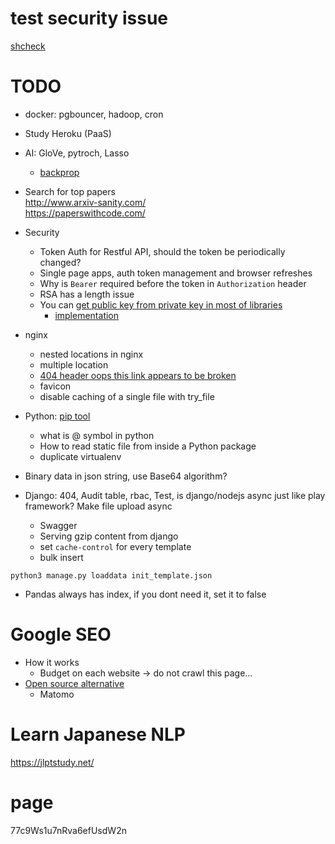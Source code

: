 # test security issue
[shcheck](https://github.com/meliot/shcheck)

# TODO
* docker: pgbouncer, hadoop, cron
* Study Heroku (PaaS)
* AI: GloVe, pytroch, Lasso
  * [backprop](https://medium.com/@karpathy/yes-you-should-understand-backprop-e2f06eab496b)
* Search for top papers  
http://www.arxiv-sanity.com/  
https://paperswithcode.com/  

* Security
  * Token Auth for Restful API, should the token be periodically changed?
  * Single page apps, auth token management and browser refreshes
  * Why is `Bearer` required before the token in `Authorization` header
  * RSA has a length issue
  * You can [get public key from private key in most of libraries](https://security.stackexchange.com/questions/172274/can-i-get-a-public-key-from-an-rsa-private-key)
    * [implementation](https://gist.github.com/marnix135/582c78891b29186ba4c6882a4bc62822)
* nginx
  * nested locations in nginx
  * multiple location
  * [404 header oops this link appears to be broken](https://stackoverflow.com/questions/3970093/include-after-php-404-header-returning-oops-this-link-appears-to-be-broken)
  * favicon
  * disable caching of a single file with try_file
* Python: [pip tool](https://pypi.org/project/pip-tools/)
  * what is @ symbol in python
  * How to read static file from inside a Python package
  * duplicate virtualenv
* Binary data in json string, use Base64 algorithm?
* Django: 404, Audit table, rbac, Test, is django/nodejs async just like play framework? Make file upload async
  * Swagger
  * Serving gzip content from django
  * set `cache-control` for every template
  * bulk insert
```
python3 manage.py loaddata init_template.json
```

* Pandas always has index, if you dont need it, set it to false

# Google SEO
* How it works
  * Budget on each website -> do not crawl this page...
* [Open source alternative](https://opensource.com/article/18/1/top-5-open-source-analytics-tools)
  * Matomo 

# Learn Japanese NLP
https://jlptstudy.net/

# page
77c9Ws1u7nRva6efUsdW2n

